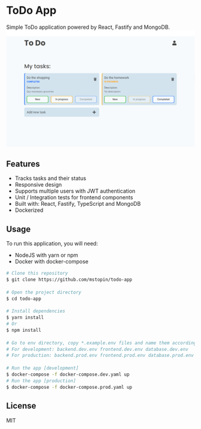 ToDo App
===

Simple ToDo application powered by React, Fastify and MongoDB.
![Demo](docs/demo.png)

## Features
- Tracks tasks and their status
- Responsive design
- Supports multiple users with JWT authentication
- Unit / Integration tests for frontend components
- Built with: React, Fastify, TypeScript and MongoDB
- Dockerized

## Usage
To run this application, you will need:
- NodeJS with yarn or npm
- Docker with docker-compose 

```bash
# Clone this repository
$ git clone https://github.com/mstopin/todo-app

# Open the project directory
$ cd todo-app

# Install dependencies
$ yarn install
# Or
$ npm install

# Go to env directory, copy *.example.env files and name them accordingly
# For development: backend.dev.env frontend.dev.env database.dev.env
# For production: backend.prod.env frontend.prod.env database.prod.env

# Run the app [development]
$ docker-compose -f docker-compose.dev.yaml up
# Run the app [production]
$ docker-compose -f docker-compose.prod.yaml up
```

## License
MIT